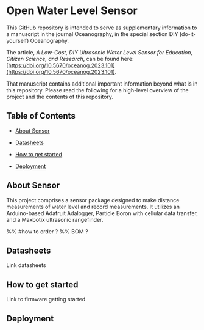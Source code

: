 # Open Water Level Sensor 

This GitHub repository is intended to serve as supplementary information to a manuscript in the journal Oceanography, in the special section DIY (do-it-yourself) Oceanography.  

  

The article, *A Low-Cost, DIY Ultrasonic Water Level Sensor for Education, Citizen Science, and Research*, can be found here: [https://doi.org/10.5670/oceanog.2023.101](https://doi.org/10.5670/oceanog.2023.101). 

  

That manuscript contains additional important information beyond what is in this repository. Please read the following for a high-level overview of the project and the contents of this repository. 

 

 

## Table of Contents 

- [About Sensor](#about-sensor) 

- [Datasheets](#Datasheets) 

- [How to get started](#How-to-get-started)

- [Deployment](#Deployment)

 

## About Sensor 

This project comprises a sensor package designed to make distance measurements of water level and record measurements. It utilizes an Arduino-based Adafruit Adalogger, Particle Boron with cellular data transfer, and a Maxbotix ultrasonic rangefinder. 

%% #how to order ? 
%% BOM  ?
 

 

## Datasheets  

Link datasheets 

 

 

## How to get started 

Link to firmware getting started 

 

## Deployment  

